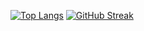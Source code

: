 
[![Top Langs](https://github-readme-stats.vercel.app/api/top-langs/?username=GuilhermeProcopio&langs_count=8&theme=dark)](https://github.com/GuilhermeProcopio/github-readme-stats)
[![GitHub Streak](https://github-readme-streak-stats.herokuapp.com/?user=DenverCoder1&theme=dark)](https://git.io/streak-stats)
